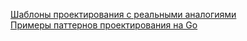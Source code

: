 [Шаблоны проектирования с реальными аналогиями ](https://habr.com/ru/companies/vk/articles/325492/) \
[Примеры паттернов проектирования на Go](https://github.com/AlexanderGrom/go-patterns/tree/master?tab=readme-ov-file)